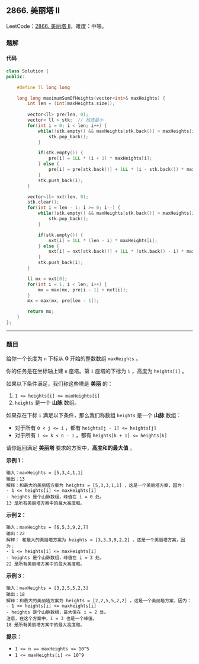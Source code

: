 ## 2866. 美丽塔 II

LeetCode：[2866. 美丽塔 II](https://leetcode.cn/problems/beautiful-towers-ii/?envType=daily-question&envId=2023-12-21)，难度：中等。

### 题解

#### 代码

```c++
class Solution {
public:

    #define ll long long

    long long maximumSumOfHeights(vector<int>& maxHeights) {
        int len = (int)maxHeights.size();
        
        vector<ll> pre(len, 0);
        vector< ll > stk;  // 栈底最小
        for(int i = 0; i < len; i++) {
            while(!stk.empty() && maxHeights[stk.back()] > maxHeights[i]) {
                stk.pop_back();
            }

            if(stk.empty()) {
                pre[i] = 1LL * (i + 1) * maxHeights[i];
            } else {
                pre[i] = pre[stk.back()] + 1LL * (i - stk.back()) * maxHeights[i];
            }
            stk.push_back(i);
        }

        vector<ll> nxt(len, 0);
        stk.clear();
        for(int i = len - 1; i >= 0; i--) {
            while(!stk.empty() && maxHeights[stk.back()] > maxHeights[i]) {
                stk.pop_back();
            }

            if(stk.empty()) {
                nxt[i] = 1LL * (len - i) * maxHeights[i];
            } else {
                nxt[i] = nxt[stk.back()] + 1LL * (stk.back() - i) * maxHeights[i];
            }
            stk.push_back(i);
        }

        ll mx = nxt[0];
        for(int i = 1; i < len; i++) {
            mx = max(mx, pre[i - 1] + nxt[i]);
        }
        mx = max(mx, pre[len - 1]);

        return mx;
    }
};
```



---



### 题目

给你一个长度为 `n` 下标从 **0** 开始的整数数组 `maxHeights` 。

你的任务是在坐标轴上建 `n` 座塔。第 `i` 座塔的下标为 `i` ，高度为 `heights[i]` 。

如果以下条件满足，我们称这些塔是 **美丽** 的：

1. `1 <= heights[i] <= maxHeights[i]`
2. `heights` 是一个 **山脉** 数组。

如果存在下标 `i` 满足以下条件，那么我们称数组 `heights` 是一个 **山脉** 数组：

- 对于所有 `0 < j <= i` ，都有 `heights[j - 1] <= heights[j]`
- 对于所有 `i <= k < n - 1` ，都有 `heights[k + 1] <= heights[k]`

请你返回满足 **美丽塔** 要求的方案中，**高度和的最大值** 。

 

**示例 1：**

```
输入：maxHeights = [5,3,4,1,1]
输出：13
解释：和最大的美丽塔方案为 heights = [5,3,3,1,1] ，这是一个美丽塔方案，因为：
- 1 <= heights[i] <= maxHeights[i]  
- heights 是个山脉数组，峰值在 i = 0 处。
13 是所有美丽塔方案中的最大高度和。
```

**示例 2：**

```
输入：maxHeights = [6,5,3,9,2,7]
输出：22
解释： 和最大的美丽塔方案为 heights = [3,3,3,9,2,2] ，这是一个美丽塔方案，因为：
- 1 <= heights[i] <= maxHeights[i]
- heights 是个山脉数组，峰值在 i = 3 处。
22 是所有美丽塔方案中的最大高度和。
```

**示例 3：**

```
输入：maxHeights = [3,2,5,5,2,3]
输出：18
解释：和最大的美丽塔方案为 heights = [2,2,5,5,2,2] ，这是一个美丽塔方案，因为：
- 1 <= heights[i] <= maxHeights[i]
- heights 是个山脉数组，最大值在 i = 2 处。
注意，在这个方案中，i = 3 也是一个峰值。
18 是所有美丽塔方案中的最大高度和。
```

 

**提示：**

- `1 <= n == maxHeights <= 10^5`
- `1 <= maxHeights[i] <= 10^9`


